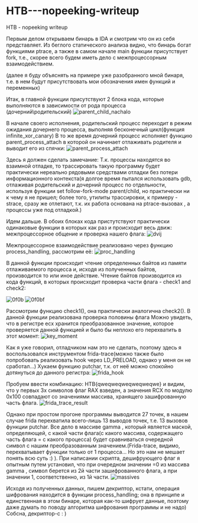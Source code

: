 # HTB---nopeeking-writeup
HTB - nopeeking writeup

Первым делом открываем бинарь в IDA и смотрим что он из себя представляет. Из беглого статического анализа видно, что бинарь богат функциями ptrace, а также в самом начале main функции присутствует fork, т.е., скорее всего будем иметь дело с межпроцессорным взаимодействием.

(далее я буду объяснять на примере уже разобранного мной бинаря, т.е. в нем будут присутствовать мои обозначения имен функций и переменных)

Итак, в главной функции присутствуют 2 блока кода, которые выполняются в зависимости от рода процесса (дочерний\родительский)
![parent_child_nachalo](https://github.com/VladimirAnderson/HTB---nopeeking-writeup/assets/57271893/6ca89674-75f6-44ec-b446-d84e07ae7c6d)

В начале своего исполнения, родительский процесс переходит в режим ожидания дочернего процесса, выполняя бесконечный цикл(функция infinite_xor_canary)
В то же время дочерний процесс исполняет функцию parent_process_attach в которой он начинает отлаживать родителя и выводит его из спячки:
![parent_process_attach](https://github.com/VladimirAnderson/HTB---nopeeking-writeup/assets/57271893/9af88592-6a57-4533-85d2-dad279cccd25)

Здесь я должен сделать замечание: Т.к. процессы находятся во взаимной отладке, то трассировать такую программу будет практически нереально рядовыми средствами отладки без потери информационного контекста(я долгое время пытался использовать gdb, отлаживая родительский и дочерний процесс по отдельности, используя функции set follow-fork-mode parent/child, но практически ни к чему я не пришел; более того, утилиты трассировки, к примеру -  strace, сразу же отлетают, т.к. их работа основана на ptrace-вызовах , а процессы уже под отладкой.)

Идем дальше. В обоих блоках кода пристутствуют практически одинаковые функции в которых как раз и происходит весь движ: межпроцессорное общение и проверка нашего флага:
![dvij](https://github.com/VladimirAnderson/HTB---nopeeking-writeup/assets/57271893/637cb2e3-cc10-4b43-87fa-26ac9d68b45e)

Межпроцессорное взаимодействие реализовано через функцию process_handling, рассмотрим её:
![proc_handling](https://github.com/VladimirAnderson/HTB---nopeeking-writeup/assets/57271893/8982cabe-f5cd-4c24-8115-db161ee5ecc0)

В данной функции происходит чтение определенных байтов из памяти отлаживаемого процесса и, исходя из полученных байтов, производится то или иное действие.
Чтение байтов производится из кода функций, в которых происходит проверка части флага - check1 and check2:

![0f0b](https://github.com/VladimirAnderson/HTB---nopeeking-writeup/assets/57271893/9194d947-4fd2-471e-874e-1f2008c047dc)
![0f0bf](https://github.com/VladimirAnderson/HTB---nopeeking-writeup/assets/57271893/75fd876b-d370-4f8f-aa39-8aa837218b3f)

 
Рассмотрим функцию check1(), она практически аналогична check2().
В данной функции реализована проверка половины флага 
Можно увидеть, что в регистре ecx хранится преобразованное значение, которое проверяется данной функцией и было бы неплохо его перехватить в этот момент:
![key_moment](https://github.com/VladimirAnderson/HTB---nopeeking-writeup/assets/57271893/dc518dfb-b1a1-47f7-8c6e-cadd16de2631)

Как я уже говорил, отладчиком нам это не сделать, поэтому здесь я воспользовался инструментом frida-trace(можно также было попробовать реализовать hook через LD_PRELOAD, однако у меня он не сработал...)
Хукаем функцию putchar, т.к. от неё можно спокойно дотянуться до данного регистра:
![frida_hook](https://github.com/VladimirAnderson/HTB---nopeeking-writeup/assets/57271893/a4ff15ed-a60d-4ec9-8c81-1ca8be52d15e)

Пробуем ввести комбинацию: HTB{qweqweqweqweqweqwe} и видим, что у первых 3х символов флаг RAX взведен, а значения RCX по модулю 0x100 совпадают со значениями массива, хранящего зашифрованную часть флага.
![frida_trace_result](https://github.com/VladimirAnderson/HTB---nopeeking-writeup/assets/57271893/bf4fe0e6-dd98-407c-81ad-cc94290bdee3)

Однако при простом прогоне программы выводится 27 точек, в нашем случае frida перехватила всего-лишь 13 выводов точек, т.е. 13 вызовов функции putchar. Все дело в массиве gamma , который является маской, определяющей, с какой части флага(с какого массива, содержащего часть флага = с какого процесса) будет сравниваться очередной символ с нашим преобразованным значением.(Frida-trace, видимо, перехватывает функции только от 1 процесса... Но это нам не мешает понять всю суть :) ). При написании скрипта, дешифрующего флаг я опытным путем установил, что при очередном значении =0 из массива gamma , символ берется из 2й части зашифрованного флага, а при значении 1, соответственно, из 1й части.
![massives](https://github.com/VladimirAnderson/HTB---nopeeking-writeup/assets/57271893/92b42f49-5c30-48c6-902e-0fc2a6f0a195)

Исходя из полученных данных, пишем декриптор, кстати, операция шифрования находится в функции  process_handling; она в принципе и единственная в этом бинаре, которая как-то шифрует  данные, поэтому даже думать по поводу алгоритма шифрования программы и не надо)
Собсна, декриптор-с : )
